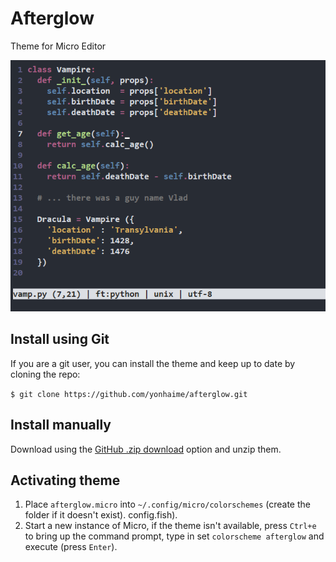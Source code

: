 # Afterglow
Theme for Micro Editor

![alt text](https://raw.githubusercontent.com/YonHaime/afterglow/main/screenshot.png "Theme Afterglow")

## Install using Git
If you are a git user, you can install the theme and keep up to date by cloning the repo:

`$ git clone https://github.com/yonhaime/afterglow.git`

## Install manually
Download using the [GitHub .zip download](https://github.com/YonHaime/afterglow/archive/90ac7c52cc6a4b3d0d022bf213650d2f7688096b.zip) option and unzip them.



## Activating theme
1. Place `afterglow.micro` into `~/.config/micro/colorschemes` (create the folder if it doesn't exist).
config.fish).
2. Start a new instance of Micro, if the theme isn't available, press `Ctrl+e` to bring up the command prompt, type in set `colorscheme afterglow` and execute (press `Enter`).
